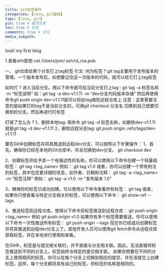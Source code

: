 ```yaml
---
title: git标签操作
categories: [Java, git基础]
tags: [Java, git]
pin: true # 置顶文章
toc: true # 目录
comments: true # 评论
media_subpath: 
---
```


look! my first blog

1.查看shh密钥
cat /Users/jom/.ssh/id_rsa.pub

一、 git仓库给某个分支打上tag标签
引文:
何为标签 ?
git tag主要用于发布版本的管理，一个版本发布后，如想要记住这一次版本的代码，就可以给它打上tag标签

如何打 ?
进入当前分支。用以下命令就可给当前分支打上tag :
git tag -a 标签名称 -m “标签说明” 如：git tag -a dev-v1.1.11 -m “dev分支代码版本存储”
然后再使用命令git push origin dev-v1.1.11就可以将此tag推到远程仓库上
注意：这里需要注意的是如果打的tag不是当前分支的，可用git checkout 分支名 切换到自己想要切换到的分支。然后再进行打标签

打错了怎么办 ?
1、删除本地tag: 用命令 git tag -d 标签名称，如删除dev-v1.1.11 就是git tag -d dev-v1.1.11
2、删除远程分支tag: git push origin :refs/tags/dev-v1.1.11 

要在Git中创建标签并将其推送到远程dev分支，可以按照以下步骤操作：
1、首先，确保你已经在本地的Git仓库中，并且切换到dev分支。
git checkout dev

2、创建标签并给予其一个有描述性的名称。你可以使用以下命令创建一个轻量级标签：
git tag <tag_name>
例如：
git tag v1.0
或者，你可以创建一个带有附注的标签，其中包含更详细的信息，如作者、日期和注释：
git tag -a <tag_name> -m "标签注释"
例如：
git tag -a v1.0 -m "发布版本 1.0"

3、确保你的标签已成功创建。可以使用以下命令查看所有标签：
git tag
或者，如果你只想查看与特定分支相关的标签，可以使用以下命令：
git show-ref --tags

4、推送标签到远程仓库。使用以下命令将标签推送到远程仓库：
git push origin <tag_name>
例如
git push origin v1.0
如果你有多个标签需要推送，你可以使用以下命令一次性推送所有标签：
git push origin --tags
现在你已经成功创建标签并将其推送到远程dev分支上了。其他开发人员可以使用git fetch命令从远程仓库获取标签，并在本地进行使用和查看。

在Git中，标签是与提交相关联的，并不直接与分支相关联。因此，无法直接将标签推送到不同的分支上。标签始终与特定的提交相关联。
如果你想要在不同的分支上使用相同的标签，你可以在每个分支上切换到相应的提交，并在该提交上创建标签。这样，每个分支都将具有自己的标签，但标签的名称是相同的。
